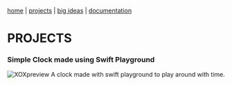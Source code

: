[home](https://sanduran.github.io) | [projects](https://sanduran.github.io/projects) | [big ideas](https://sanduran.github.io/big_ideas) | [documentation](https://sanduran.github.io/documentation)

# PROJECTS
### Simple Clock made using Swift Playground
![XOXpreview](https://sanduran.github.io/assets/scratchXOX/.gif)
A clock made with swift playground to play around with time.
